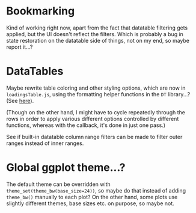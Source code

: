 # Bookmarking

Kind of working right now, apart from the fact that datatable filtering gets
applied, but the UI doesn't reflect the filters. Which is probably a bug in
state restoration on the datatable side of things, not on my end, so maybe
report it...?

# DataTables

Maybe rewrite table coloring and other styling options, which are now in
`loadingsTable.js`, using the formatting helper functions in the `DT`
library...? (See [here](https://rstudio.github.io/DT/functions.html)).

(Though on the other hand, I might have to cycle repeatedly through the rows
in order to apply various different options controlled by different functions,
whereas with the callback, it's done in just one pass.)

See if built-in datatable column range filters can be made to filter outer
ranges instead of inner ranges.

# Global ggplot theme...?

The default theme can be overridden with `theme_set(theme_bw(base_size=24))`,
so maybe do that instead of adding `theme_bw()` manually to each plot? On the
other hand, some plots use slightly different themes, base sizes etc. on
purpose, so maybe not.

